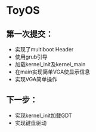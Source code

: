 # ToyOS

## 第一次提交：
 * 实现了multiboot Header
 * 使用grub引导
 * 加载kernel_init及kernel_main
 * 在main实现简单VGA使显示信息
 * 实现VGA简单操作

## 下一步：
 * 实现kernel_init加载GDT
 * 实现键盘驱动

